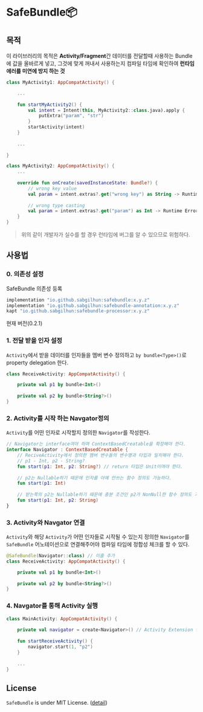 # SafeBundle📦  
## 목적
이 라이브러리의 목적은 **Activity/Fragment**간 데이터를 전달할때 사용하는 Bundle에 값을 올바르게 넣고, 그것에 맞게 꺼내서 사용하는지 컴파일 타임에 확인하여 **런타임 에러를 미연에 방지 하는 것**

```kotlin
class MyActivity1: AppCompatActivity() {

    ...
    
    fun startMyActivity2() {
        val intent = Intent(this, MyActivity2::class.java).apply {
            putExtra("param", "str")
        }
        startActivity(intent)
    }
    
    ...
    
}

class MyActivity2: AppCompatActivity() {
    ...
    
    override fun onCreate(savedInstanceState: Bundle?) {
        // wrong key value
        val param = intent.extras?.get("wrong key") as String -> Runtime Error
        
        // wrong type casting
        val param = intent.extras?.get("param") as Int -> Runtime Error
    }
}
```
> 위의 같이 개발자가 실수를 할 경우 런타임에 버그를 알 수 있으므로 위험하다.

## 사용법
### 0. 의존성 설정
SafeBundle 의존성 등록
```groovy
implementation "io.github.sabgilhun:safebundle:x.y.z"
implementation "io.github.sabgilhun:safebundle-annotation:x.y.z"
kapt "io.github.sabgilhun:safebundle-processor:x.y.z"
```
현재 버전(0.2.1)

### 1. 전달 받을 인자 설정
`Activity`에서 받을 데이터를 인자들을 멤버 변수 정의하고 `by bundle<Type>()`로 property delegation 한다.

```kotlin
class ReceiveActivity: AppCompatActivity() {

    private val p1 by bundle<Int>()
    
    private val p2 by bundle<String?>()
}
```
### 2. Activity를 시작 하는 Navgator정의
`Activity`를 어떤 인자로 시작할지 정의한 `Navigator`를 작성한다.

```kotlin
// Navigator는 interface여야 하며 ContextBasedCreatable을 확장해야 한다.
interface Navigator : ContextBasedCreatable {
    // ReciveActivity에서 정의한 멤버 변수들의 변수명과 타입과 일치해야 한다.
    // p1 - Int, p2 - String?
    fun start(p1: Int, p2: String?) // return 타입은 Unit이여야 한다.
    
    // p2는 Nullable하기 때문에 인자를 아예 안쓰는 함수 정의도 가능하다.
    fun start(p1: Int)
    
    // 받는쪽의 p2는 Nullable하기 때문에 충분 조건인 p2가 NonNull한 함수 정의도 가능하다.
    fun start(p1: Int, p2: String)
}
```
### 3. Activity와 Navgator 연결
`Activity`와 해당 `Activity`가 어떤 인자들로 시작될 수 있는지 정의한 `Navigator`를 `SafeBundle` 어노테이션으로 연결해주어야 컴파일 타임에 정합성 체크를 할 수 있다.

```kotlin
@SafeBundle(Navigator::class) // 이줄 추가
class ReceiveActivity: AppCompatActivity() {

    private val p1 by bundle<Int>()
    
    private val p2 by bundle<String?>()
}
```

### 4. Navgator를 통해 Activity 실행

```kotlin
class MainActivity: AppCompatActivity() {
    
    private val navigator = create<Navigator>() // Activity Extension function인 create() 사용
    
    fun startReceiveActivity() {
        navigator.start(1, "p2")
    }
    
    ...
}
```
## License
`SafeBundle` is under MIT License. ([detail](LICENSE))
